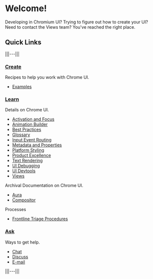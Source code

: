 # Welcome!
Developing in Chromium UI? Trying to figure out how to create your UI? Need to
contact the Views team? You've reached the right place.

## Quick Links
|||---|||

### **[Create](create/index.md)**

Recipes to help you work with Chrome UI.

* [Examples](create/index.md)

### **[Learn](learn/index.md)**

Details on Chrome UI.

* [Activation and Focus](/docs/ui/learn/activation_and_focus.md)
* [Animation Builder](/docs/ui/animation_builder/animation_builder.md)
* [Best Practices](/docs/ui/learn/index.md#best-practices)
* [Glossary](learn/glossary.md)
* [Input Event Routing](/docs/ui/input_event/index.md)
* [Metadata and Properties](/docs/ui/views/metadata_properties.md)
* [Platform Styling](/docs/ui/views/platform_style.md)
* [Product Excellence](/docs/ui/product_excellence/index.md)
* [Text Rendering](/docs/ui/text_rendering/text_rendering.md)
* [UI Debugging](/docs/ui/learn/ui_debugging.md)
* [UI Devtools](/docs/ui/ui_devtools/index.md)
* [Views](/docs/ui/views/overview.md)

Archival Documentation on Chrome UI.
* [Aura](aura/index.md)
* [Compositor](compositor/index.md)

Processes

* [Frontline Triage Procedures](frontline_triage.md)

### **[Ask](ask/index.md)**

Ways to get help.

* [Chat](ask/index.md#chat)
* [Discuss](ask/index.md#discuss)
* [E-mail](ask/index.md#e_mail)

|||---|||
